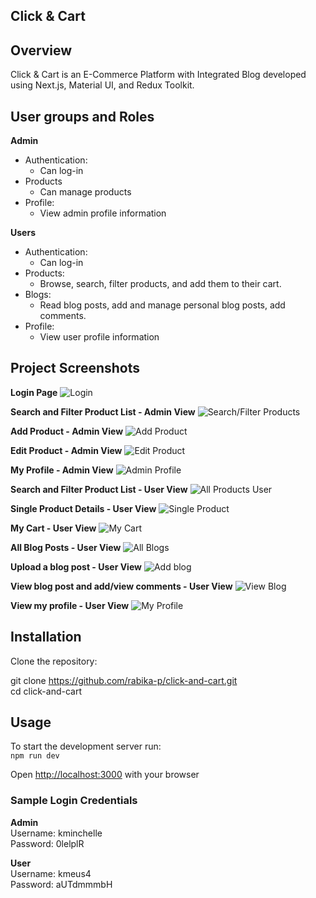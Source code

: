 ## Click & Cart

## Overview 
Click & Cart is an E-Commerce Platform with Integrated Blog developed using Next.js, Material UI, and Redux Toolkit.  

## User groups and Roles
**Admin**  
 * Authentication: 
   * Can log-in
* Products
  * Can manage products
* Profile:
    * View admin profile information
 
**Users**  
 * Authentication: 
   * Can log-in
 * Products: 
   * Browse, search, filter products, and add them to their cart.
 * Blogs: 
   * Read blog posts, add and manage personal blog posts, add comments.
 * Profile:
    * View user profile information


## Project Screenshots
**Login Page**
![Login](https://github.com/rabika-p/click-and-cart/assets/60596856/994e586d-30e0-4544-8a52-7b83dff7de76)

**Search and Filter Product List - Admin View**
![Search/Filter Products](https://github.com/rabika-p/click-and-cart/assets/60596856/42dc8048-5002-4e07-8d44-0f7ebcc965f8)

**Add Product - Admin View**
![Add Product](https://github.com/rabika-p/click-and-cart/assets/60596856/6abe919f-bf0b-49e6-a293-ea4b9d2cbc97)

**Edit Product - Admin View**
![Edit Product](https://github.com/rabika-p/click-and-cart/assets/60596856/8a7a3ff5-ac07-4aa9-b2d4-21f7d06784e9)

**My Profile - Admin View**
![Admin Profile](https://github.com/rabika-p/click-and-cart/assets/60596856/c0122732-79fb-43a9-aade-3ccd9e87d29f)

**Search and Filter Product List - User View**
![All Products User](https://github.com/rabika-p/click-and-cart/assets/60596856/ee78f95c-fe8c-4a79-bf07-26f605930d96)

**Single Product Details - User View**
![Single Product](https://github.com/rabika-p/click-and-cart/assets/60596856/fdddbb0a-53ad-4992-8973-4a6fb9cca07f)

**My Cart - User View**
![My Cart](https://github.com/rabika-p/click-and-cart/assets/60596856/eb5c7e0f-dc60-4db9-b9ce-b06fc70683f2)

**All Blog Posts - User View**
![All Blogs](https://github.com/rabika-p/click-and-cart/assets/60596856/5a72842f-f78d-4816-af28-f5ab3d0ec648)

**Upload a blog post - User View**
![Add blog](https://github.com/rabika-p/click-and-cart/assets/60596856/d67c5b2f-d65e-4386-829c-9a74574805f1)

**View blog post and add/view comments - User View**
![View Blog](https://github.com/rabika-p/click-and-cart/assets/60596856/2f881bff-cfbf-441c-9e83-ff0c2ad623c5)

**View my profile - User View**
![My Profile](https://github.com/rabika-p/click-and-cart/assets/60596856/6c14164e-f8e8-4cac-88cd-0ee932ff9c6d)



## Installation

 Clone the repository:

   git clone https://github.com/rabika-p/click-and-cart.git  
   cd click-and-cart


## Usage  
To start the development server run:  
    `npm run dev`

Open [http://localhost:3000](http://localhost:3000) with your browser

### Sample Login Credentials
**Admin**  
Username: kminchelle  
Password: 0lelplR  

**User**  
Username: kmeus4  
Password: aUTdmmmbH  